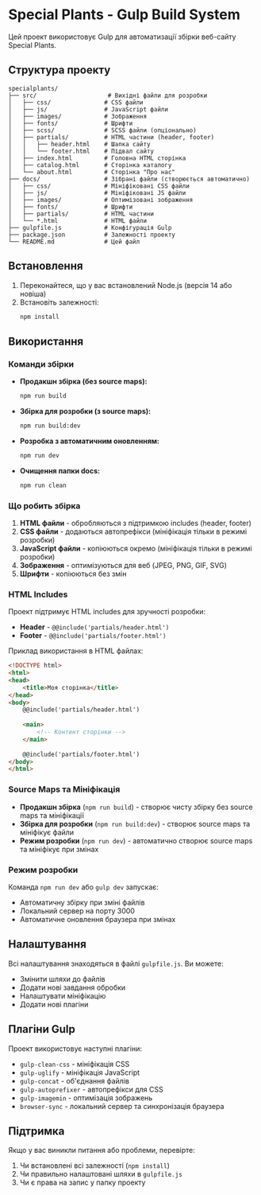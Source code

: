 # Special Plants - Gulp Build System

Цей проект використовує Gulp для автоматизації збірки веб-сайту Special Plants.

## Структура проекту

```
specialplants/
├── src/                    # Вихідні файли для розробки
│   ├── css/               # CSS файли
│   ├── js/                # JavaScript файли
│   ├── images/            # Зображення
│   ├── fonts/             # Шрифти
│   ├── scss/              # SCSS файли (опціонально)
│   ├── partials/          # HTML частини (header, footer)
│   │   ├── header.html    # Шапка сайту
│   │   └── footer.html    # Підвал сайту
│   ├── index.html         # Головна HTML сторінка
│   ├── catalog.html       # Сторінка каталогу
│   └── about.html         # Сторінка "Про нас"
├── docs/                  # Зібрані файли (створюється автоматично)
│   ├── css/               # Мініфіковані CSS файли
│   ├── js/                # Мініфіковані JS файли
│   ├── images/            # Оптимізовані зображення
│   ├── fonts/             # Шрифти
│   ├── partials/          # HTML частини
│   └── *.html             # HTML файли
├── gulpfile.js            # Конфігурація Gulp
├── package.json           # Залежності проекту
└── README.md              # Цей файл
```

## Встановлення

1. Переконайтеся, що у вас встановлений Node.js (версія 14 або новіша)
2. Встановіть залежності:
   ```bash
   npm install
   ```

## Використання

### Команди збірки

- **Продакшн збірка (без source maps):**
  ```bash
  npm run build
  ```

- **Збірка для розробки (з source maps):**
  ```bash
  npm run build:dev
  ```

- **Розробка з автоматичним оновленням:**
  ```bash
  npm run dev
  ```

- **Очищення папки docs:**
  ```bash
  npm run clean
  ```

### Що робить збірка

1. **HTML файли** - обробляються з підтримкою includes (header, footer)
2. **CSS файли** - додаються автопрефікси (мініфікація тільки в режимі розробки)
3. **JavaScript файли** - копіюються окремо (мініфікація тільки в режимі розробки)
4. **Зображення** - оптимізуються для веб (JPEG, PNG, GIF, SVG)
5. **Шрифти** - копіюються без змін

### HTML Includes

Проект підтримує HTML includes для зручності розробки:

- **Header** - `@@include('partials/header.html')`
- **Footer** - `@@include('partials/footer.html')`

Приклад використання в HTML файлах:
```html
<!DOCTYPE html>
<html>
<head>
    <title>Моя сторінка</title>
</head>
<body>
    @@include('partials/header.html')
    
    <main>
        <!-- Контент сторінки -->
    </main>
    
    @@include('partials/footer.html')
</body>
</html>
```

### Source Maps та Мініфікація

- **Продакшн збірка** (`npm run build`) - створює чисту збірку без source maps та мініфікації
- **Збірка для розробки** (`npm run build:dev`) - створює source maps та мініфікує файли
- **Режим розробки** (`npm run dev`) - автоматично створює source maps та мініфікує при змінах

### Режим розробки

Команда `npm run dev` або `gulp dev` запускає:
- Автоматичну збірку при зміні файлів
- Локальний сервер на порту 3000
- Автоматичне оновлення браузера при змінах

## Налаштування

Всі налаштування знаходяться в файлі `gulpfile.js`. Ви можете:

- Змінити шляхи до файлів
- Додати нові завдання обробки
- Налаштувати мініфікацію
- Додати нові плагіни

## Плагіни Gulp

Проект використовує наступні плагіни:
- `gulp-clean-css` - мініфікація CSS
- `gulp-uglify` - мініфікація JavaScript
- `gulp-concat` - об'єднання файлів
- `gulp-autoprefixer` - автопрефікси для CSS
- `gulp-imagemin` - оптимізація зображень
- `browser-sync` - локальний сервер та синхронізація браузера

## Підтримка

Якщо у вас виникли питання або проблеми, перевірте:
1. Чи встановлені всі залежності (`npm install`)
2. Чи правильно налаштовані шляхи в `gulpfile.js`
3. Чи є права на запис у папку проекту
